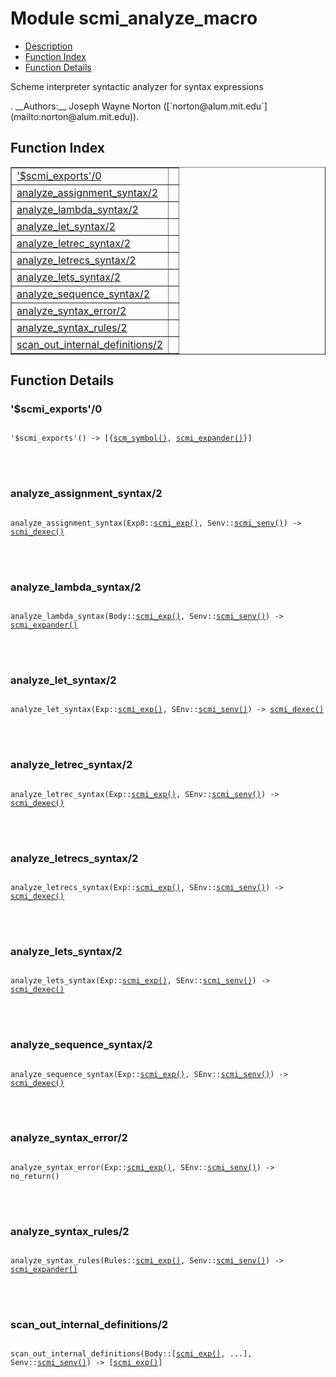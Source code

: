 

# Module scmi_analyze_macro #
* [Description](#description)
* [Function Index](#index)
* [Function Details](#functions)


<p>Scheme interpreter syntactic analyzer for syntax expressions</p>.
__Authors:__ Joseph Wayne Norton ([`norton@alum.mit.edu`](mailto:norton@alum.mit.edu)).
<a name="index"></a>

## Function Index ##


<table width="100%" border="1" cellspacing="0" cellpadding="2" summary="function index"><tr><td valign="top"><a href="#%24scmi_exports-0">'$scmi_exports'/0</a></td><td></td></tr><tr><td valign="top"><a href="#analyze_assignment_syntax-2">analyze_assignment_syntax/2</a></td><td></td></tr><tr><td valign="top"><a href="#analyze_lambda_syntax-2">analyze_lambda_syntax/2</a></td><td></td></tr><tr><td valign="top"><a href="#analyze_let_syntax-2">analyze_let_syntax/2</a></td><td></td></tr><tr><td valign="top"><a href="#analyze_letrec_syntax-2">analyze_letrec_syntax/2</a></td><td></td></tr><tr><td valign="top"><a href="#analyze_letrecs_syntax-2">analyze_letrecs_syntax/2</a></td><td></td></tr><tr><td valign="top"><a href="#analyze_lets_syntax-2">analyze_lets_syntax/2</a></td><td></td></tr><tr><td valign="top"><a href="#analyze_sequence_syntax-2">analyze_sequence_syntax/2</a></td><td></td></tr><tr><td valign="top"><a href="#analyze_syntax_error-2">analyze_syntax_error/2</a></td><td></td></tr><tr><td valign="top"><a href="#analyze_syntax_rules-2">analyze_syntax_rules/2</a></td><td></td></tr><tr><td valign="top"><a href="#scan_out_internal_definitions-2">scan_out_internal_definitions/2</a></td><td></td></tr></table>


<a name="functions"></a>

## Function Details ##

<a name="%24scmi_exports-0"></a>

### '$scmi_exports'/0 ###


<pre><code>
'$scmi_exports'() -&gt; [{<a href="#type-scm_symbol">scm_symbol()</a>, <a href="#type-scmi_expander">scmi_expander()</a>}]
</code></pre>

<br></br>



<a name="analyze_assignment_syntax-2"></a>

### analyze_assignment_syntax/2 ###


<pre><code>
analyze_assignment_syntax(Exp0::<a href="#type-scmi_exp">scmi_exp()</a>, Senv::<a href="#type-scmi_senv">scmi_senv()</a>) -&gt; <a href="#type-scmi_dexec">scmi_dexec()</a>
</code></pre>

<br></br>



<a name="analyze_lambda_syntax-2"></a>

### analyze_lambda_syntax/2 ###


<pre><code>
analyze_lambda_syntax(Body::<a href="#type-scmi_exp">scmi_exp()</a>, Senv::<a href="#type-scmi_senv">scmi_senv()</a>) -&gt; <a href="#type-scmi_expander">scmi_expander()</a>
</code></pre>

<br></br>



<a name="analyze_let_syntax-2"></a>

### analyze_let_syntax/2 ###


<pre><code>
analyze_let_syntax(Exp::<a href="#type-scmi_exp">scmi_exp()</a>, SEnv::<a href="#type-scmi_senv">scmi_senv()</a>) -&gt; <a href="#type-scmi_dexec">scmi_dexec()</a>
</code></pre>

<br></br>



<a name="analyze_letrec_syntax-2"></a>

### analyze_letrec_syntax/2 ###


<pre><code>
analyze_letrec_syntax(Exp::<a href="#type-scmi_exp">scmi_exp()</a>, SEnv::<a href="#type-scmi_senv">scmi_senv()</a>) -&gt; <a href="#type-scmi_dexec">scmi_dexec()</a>
</code></pre>

<br></br>



<a name="analyze_letrecs_syntax-2"></a>

### analyze_letrecs_syntax/2 ###


<pre><code>
analyze_letrecs_syntax(Exp::<a href="#type-scmi_exp">scmi_exp()</a>, SEnv::<a href="#type-scmi_senv">scmi_senv()</a>) -&gt; <a href="#type-scmi_dexec">scmi_dexec()</a>
</code></pre>

<br></br>



<a name="analyze_lets_syntax-2"></a>

### analyze_lets_syntax/2 ###


<pre><code>
analyze_lets_syntax(Exp::<a href="#type-scmi_exp">scmi_exp()</a>, SEnv::<a href="#type-scmi_senv">scmi_senv()</a>) -&gt; <a href="#type-scmi_dexec">scmi_dexec()</a>
</code></pre>

<br></br>



<a name="analyze_sequence_syntax-2"></a>

### analyze_sequence_syntax/2 ###


<pre><code>
analyze_sequence_syntax(Exp::<a href="#type-scmi_exp">scmi_exp()</a>, SEnv::<a href="#type-scmi_senv">scmi_senv()</a>) -&gt; <a href="#type-scmi_dexec">scmi_dexec()</a>
</code></pre>

<br></br>



<a name="analyze_syntax_error-2"></a>

### analyze_syntax_error/2 ###


<pre><code>
analyze_syntax_error(Exp::<a href="#type-scmi_exp">scmi_exp()</a>, SEnv::<a href="#type-scmi_senv">scmi_senv()</a>) -&gt; no_return()
</code></pre>

<br></br>



<a name="analyze_syntax_rules-2"></a>

### analyze_syntax_rules/2 ###


<pre><code>
analyze_syntax_rules(Rules::<a href="#type-scmi_exp">scmi_exp()</a>, Senv::<a href="#type-scmi_senv">scmi_senv()</a>) -&gt; <a href="#type-scmi_expander">scmi_expander()</a>
</code></pre>

<br></br>



<a name="scan_out_internal_definitions-2"></a>

### scan_out_internal_definitions/2 ###


<pre><code>
scan_out_internal_definitions(Body::[<a href="#type-scmi_exp">scmi_exp()</a>, ...], Senv::<a href="#type-scmi_senv">scmi_senv()</a>) -&gt; [<a href="#type-scmi_exp">scmi_exp()</a>]
</code></pre>

<br></br>



